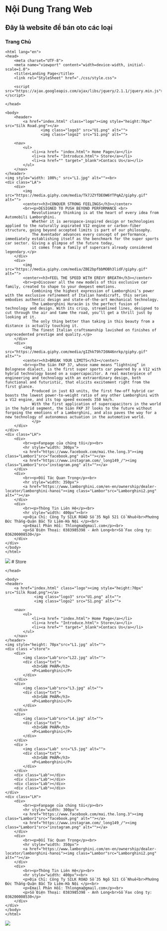 # Nội Dung Trang Web
## Đây là website để bán oto các loại
### Trang Chủ
    <html lang="en">
    <head>
        <meta charset="UTF-8">
        <meta name="viewport" content="width=device-width, initial-scale=1.0">
        <title>Landing Page</title>
        <link rel="StyleSheet" href="./css/style.css">

        <script src="https://ajax.googleapis.com/ajax/libs/jquery/2.1.1/jquery.min.js"></script>

    </head>

    <body>
        <header>
            <a href="index.html" class="logo"><img style="height:70px" src="Silk Road.png"></a>
                    <img class="logo3" src="U1.png" alt="">
                    <img class="logo2" src="S1.png" alt="">

        <nav>
            <ul>
                <li><a href= "index.html"> Home Page</a></li>
                <li><a href= "Introduce.html"> Store</a></li>
                <li><a href="" target="_blank">Contacs Us</a></li>
            </ul>
        </nav>
    </header>
    <img style="width: 100%;" src="L1.jpg" alt=""><br>
    <div class="LA">
        <div>
            <img src="https://media.giphy.com/media/Tk7JZYfDEOW6YTPqAZ/giphy.gif" alt="">
            <center><h3>CONQUER STRONG FEELINGS</h3></center>
            <br><p>DESIGNED TO PUSH BEYOND PERFORMANCE <br>
                Revolutionary thinking is at the heart of every idea from Automobili Lamborghini. 
                Whether it is aerospace-inspired design or technologies applied to the naturally aspirated V12 engine or carbon-fiber structure, going beyond accepted limits is part of our philosophy. 
                The Aventador advances every concept of performance, immediately establishing itself as the benchmark for the super sports car sector. Giving a glimpse of the future today, 
                it comes from a family of supercars already considered legendary.</p>
        </div>
        <div>
            <img src="https://media.giphy.com/media/ZBE2bpfbbMOBh3lidF/giphy.gif" alt="">
            <center><h3>FEEL THE SPEED WITH EREVY BREATH</h3></center>
            <br><p>Discover all the new models of this exclusive car family, created to shape to your deepest emotions. 
                Combining the highest expression of Lamborghini’s power with the exclusive refinement of Italian handicraft, this series embodies authentic design and state-of-the-art mechanical technology. 
                The Lamborghini Huracán is the perfect fusion of technology and design. With its crisp, streamlined lines, designed to cut through the air and tame the road, you’ll get a thrill just by looking at it. 
                The only thing better than taking in this beauty from a distance is actually touching it. 
                The finest Italian craftsmanship lavished on finishes of unprecedented prestige and quality.</p>
        </div>
        <div>
            <img src="https://media.giphy.com/media/gIZhkT9h7I6N46nrkp/giphy.gif" alt="">
            <center><h3>BREAK YOUR LIMITS</h3></center>
            <br><p>The Sián FKP 37, whose name means “lightning” in Bolognese dialect, is the first super sports car powered by a V12 with hybrid technology based on a supercapacitor. A real masterpiece of engineering and technology with an extraordinary design, both functional and futuristic, that elicits excitement right from the first glance.
                Produced in just 63 units, the first few-off hybrid car boasts the lowest power-to-weight ratio of any other Lamborghini with a V12 engine, and its top speed exceeds 350 km/h.
                With the first application of supercapacitors in the world in the hybrid segment, the Sián FKP 37 looks to the future without forgoing the emotions of a Lamborghini, and also paves the way for a new technology of autonomous actuation in the automotive world.
                </p>
        </div>
    </div>
    <div class="LH">
        <div>
            <br><p>Fanpage của chúng tôi</p><br>
            <hr style="width: 300px">
            <a href="https://www.facebook.com/mai.the.long.3"><img class="Lambor1"src="facebook.png" alt=""></a>
            <a href="https://www.instagram.com/_long149_/"><img class="Lambor1"src="instagram.png" alt=""></a>
        </div>
        <div>
            <br><p>Đối Tác Quan Trọng</p><br>
            <hr style="width: 350px">
            <a href="https://www.lamborghini.com/en-en/ownership/dealer-locator/lamborghini-hanoi"><img class="Lambor"src="Lamborghini2.png" alt=""></a>
        </div>
        <div>
            <br><p>Thông Tin Liên Hệ</p><br>
            <hr style="width: 400px"><br>
            <p>Địa Chỉ: Công Ty SILK ROAD Số 35 Ngõ 521 Cổ Nhuế<br>Phường Đức Thắng-Quận Bắc Từ Liêm-Hà Nội </p><br>
            <p>Email Phản Hồi: Thlongma@gmail.com</p><br>
            <p>Số Điện Thoại: 0383985398 - Anh Long<br>Số Fax công ty: 036200008530</p>
        </div>
    </div>
    </body>
    </html>
<img src="hompage.png">
# Store
    <head>
        <meta charset="UTF-8">
        <meta name="viewport" content="width=device-width, initial-scale=1.0">
        <title>Landing Page</title>
        <link rel="StyleSheet" href="./css/style.css">

    </head>

    <body>
    <header>
        <a href="index.html" class="logo"><img style="height:70px" src="Silk Road.png"></a>
                 <img class="logo3" src="U1.png" alt="">
                 <img class="logo2" src="S1.png" alt="">

        <nav>
            <ul>
                <li><a href= "index.html"> Home Page</a></li>
                <li><a href= "Introduce.html"> Store</a></li>
                <li><a href="" target="_blank">Contacs Us</a></li>
            </ul>
        </nav>
    </header>
    <img style="height: 70px"src="L1.jpg" alt="">
    <div class ="store">
        <div>
            <img class="Lab"src="L22.jpg" alt="">
            <div class="txt">
                <h3>SẢN PHẨM</h3>
                <P>Lamborghini</P>
            </div>
        </div>
        <div>
            <img class="Lab"src="L3.jpg" alt="">
            <div class="txt">
                <h3>SẢN PHẨM</h3>
                <P>Lamborghini</P>
            </div>
        </div>
        <div>
            <img class="Lab"src="L4.jpg" alt="">
            <div class="txt">
                <h3>SẢN PHẨM</h3>
                <P>Lamborghini</P>
            </div>
        </div>
        <div >
            <img class="Lab" src="L5.jpg" alt="">
            <div class="txt">
                <h3>SẢN PHẨM</h3>
                <P>Lamborghini</P>
            </div>
        </div>
        <div class="Lab"></div>
        <div class="Lab"></div>
        <div class="Lab"></div>
        <div class="Lab"></div>
    </div>
    <div class="LH">
        <div>
            <br><p>Fanpage của chúng tôi</p><br>
            <hr style="width: 300px">
            <a href="https://www.facebook.com/mai.the.long.3"><img class="Lambor1"src="facebook.png" alt=""></a>
            <a href="https://www.instagram.com/_long149_/"><img class="Lambor1"src="instagram.png" alt=""></a>
        </div>
        <div>
            <br><p>Đối Tác Quan Trọng</p><br>
            <hr style="width: 350px">
            <a href="https://www.lamborghini.com/en-en/ownership/dealer-locator/lamborghini-hanoi"><img class="Lambor"src="Lamborghini2.png" alt=""></a>
        </div>
        <div>
            <br><p>Thông Tin Liên Hệ</p><br>
            <hr style="width: 400px"><br>
            <p>Địa Chỉ: Công Ty SILK ROAD Số 35 Ngõ 521 Cổ Nhuế<br>Phường Đức Thắng-Quận Bắc Từ Liêm-Hà Nội </p><br>
            <p>Email Phản Hồi: Thlongma@gmail.com</p><br>
            <p>Số Điện Thoại: 0383985398 - Anh Long<br>Số Fax công ty: 036200008530</p>
        </div>
    </div>
    </body>
    </html>
<img src="store.png">
